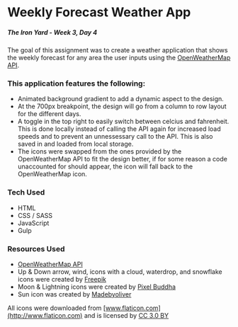 # Weekly Forecast Weather App

##### The Iron Yard - Week 3, Day 4

The goal of this assignment was to create a weather application that shows the weekly forecast for any area the user inputs using the [OpenWeatherMap API](http://openweathermap.org/api).

### This application features the following:

- Animated background gradient to add a dynamic aspect to the design.
- At the 700px breakpoint, the design will go from a column to row layout for the different days.
- A toggle in the top right to easily switch between celcius and fahrenheit. This is done locally instead of calling the API again for increased load speeds and to prevent an unnessessary call to the API. This is also saved in and loaded from local storage.
- The icons were swapped from the ones provided by the OpenWeatherMap API to fit the design better, if for some reason a code unaccounted for should appear, the icon will fall back to the OpenWeatherMap icon.


### Tech Used

- HTML
- CSS / SASS
- JavaScript
- Gulp


### Resources Used

- [OpenWeatherMap API](http://openweathermap.org/api)
- Up & Down arrow, wind, icons with a cloud, waterdrop, and snowflake icons were created by [Freepik](http://www.freepik.com)
- Moon & Lightning icons were created by [Pixel Buddha](http://www.flaticon.com/authors/pixel-buddha)
- Sun icon was created by [Madebyoliver](http://www.flaticon.com/authors/madebyoliver)

All icons were downloaded from [www.flaticon.com](http://www.flaticon.com) and is licensed by [CC 3.0 BY](http://creativecommons.org/licenses/by/3.0/)

